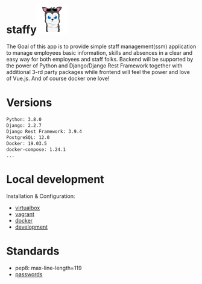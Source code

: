 # staffy![](staffy.gif)

The Goal of this app is to provide simple staff management(ssm) application to manage employees basic information, skills and absences in a clear and easy way for both employees and staff folks.
Backend will be supported by the power of Python and Django/Django Rest Framework together with additional 3-rd party packages while frontend will feel the power and love of Vue.js.
And of course docker one love!

# Versions
```
Python: 3.8.0
Django: 2.2.7
Django Rest Framework: 3.9.4
PostgreSQL: 12.0
Docker: 19.03.5
docker-compose: 1.24.1
...
```

# Local development
Installation & Configuration:
* [virtualbox](./readme/VIRTUALBOX.md)
* [vagrant](./readme/VAGRANT.md)
* [docker](./readme/DOCKER.md)
* [development](./readme/DEVELOPMENT.md)

# Standards
* pep8: max-line-length=119
* [passwords](./readme/PASSWORDS.md)
